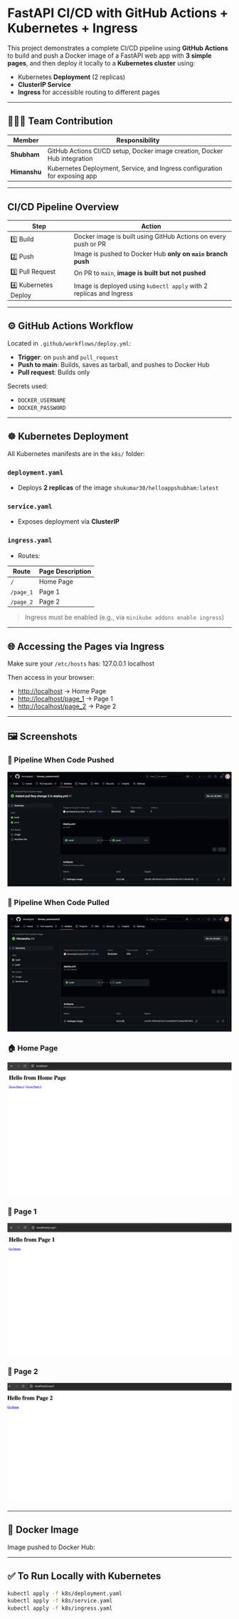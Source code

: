 # FastAPI CI/CD with GitHub Actions + Kubernetes + Ingress

This project demonstrates a complete CI/CD pipeline using **GitHub Actions** to build and push a Docker image of a FastAPI web app with **3 simple pages**, and then deploy it locally to a **Kubernetes cluster** using:

- Kubernetes **Deployment** (2 replicas)
- **ClusterIP Service**
- **Ingress** for accessible routing to different pages

---

## 🧑‍🤝‍🧑 Team Contribution

| Member      | Responsibility                                                               |
|-------------|-------------------------------------------------------------------------------|
| **Shubham** | GitHub Actions CI/CD setup, Docker image creation, Docker Hub integration     |
| **Himanshu** | Kubernetes Deployment, Service, and Ingress configuration for exposing app    |

---

## CI/CD Pipeline Overview

| Step                  | Action                                                                 |
|-----------------------|------------------------------------------------------------------------|
| 1️⃣ Build              | Docker image is built using GitHub Actions on every push or PR         |
| 2️⃣ Push               | Image is pushed to Docker Hub **only on `main` branch push**            |
| 3️⃣ Pull Request       | On PR to `main`, **image is built but not pushed**                      |
| 4️⃣ Kubernetes Deploy  | Image is deployed using `kubectl apply` with 2 replicas and Ingress     |

---

## ⚙️ GitHub Actions Workflow

Located in `.github/workflows/deploy.yml`:

- **Trigger**: on `push` and `pull_request`
- **Push to main**: Builds, saves as tarball, and pushes to Docker Hub
- **Pull request**: Builds only

Secrets used:
- `DOCKER_USERNAME`
- `DOCKER_PASSWORD`

---

## ☸️ Kubernetes Deployment

All Kubernetes manifests are in the `k8s/` folder:

### `deployment.yaml`
- Deploys **2 replicas** of the image `shukumar30/helloappshubham:latest`

### `service.yaml`
- Exposes deployment via **ClusterIP**

### `ingress.yaml`
- Routes:

| Route            | Page Description     |
|------------------|----------------------|
| `/`              | Home Page            |
| `/page_1`        | Page 1               |
| `/page_2`        | Page 2               |

> Ingress must be enabled (e.g., via `minikube addons enable ingress`)

---

## 🌐 Accessing the Pages via Ingress

Make sure your `/etc/hosts` has:
127.0.0.1  localhost


Then access in your browser:

- [http://localhost](http://localhost) → Home Page
- [http://localhost/page_1](http://localhost/page_1) → Page 1
- [http://localhost/page_2](http://localhost/page_2) → Page 2

---

## 🖼️ Screenshots

### 📄 Pipeline When Code Pushed
![Github Action Pushed](images/Screenshot-when-push.png)

### 📄 Pipeline When Code Pulled
![Github Action Pulled](images/Screenshot-when-pull.png)

### 🏠 Home Page
![Home Page](images/screenshot-home.png)

### 📄 Page 1
![Page 1](images/screenshot-page-1.png)

### 📄 Page 2
![Page 2](images/screenshot-page-2.png)

---

## 🐳 Docker Image

Image pushed to Docker Hub:


---

## ✅ To Run Locally with Kubernetes

```bash
kubectl apply -f k8s/deployment.yaml
kubectl apply -f k8s/service.yaml
kubectl apply -f k8s/ingress.yaml


